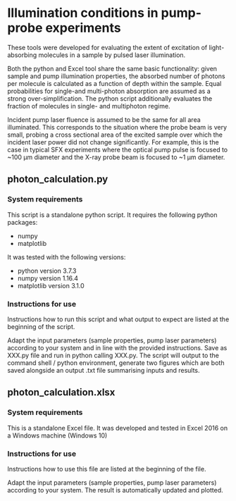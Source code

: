 # Illumination conditions in pump-probe experiments

These tools were developed for evaluating the extent of excitation of light-absorbing molecules in a sample by pulsed laser illumination.

Both the python and Excel tool share the same basic functionality: given sample and pump illumination properties, the absorbed number of photons per molecule is calculated as a function of depth within the sample. Equal probabilities for single-and multi-photon absorption are assumed as a strong over-simplification. The python script additionally evaluates the fraction of molecules in single- and multiphoton regime.

Incident pump laser fluence is assumed to be the same for all area illuminated. This corresponds to the situation where the probe beam is very small, probing a cross sectional area of the excited sample over which the incident laser power did not change significantly. For example, this is the case in typical SFX experiments where the optical pump pulse is focused to ~100 µm diameter and the X-ray probe beam is focused to ~1 µm diameter.

## photon_calculation.py

### System requirements

This script is a standalone python script. It requires the following python packages:
- numpy
- matplotlib

It was tested with the following versions:
- python version 3.7.3
- numpy version 1.16.4
- matplotlib version 3.1.0 

### Instructions for use

Instructions how to run this script and what output to expect are listed at the beginning of the script.

Adapt the input parameters (sample properties, pump laser parameters) according to your system and in line with the provided instructions. Save as XXX.py file and run in python calling XXX.py. The script will output to the command shell / python environment, generate two figures which are both saved alongside an output .txt file summarising inputs and results.


## photon_calculation.xlsx

### System requirements

This is a standalone Excel file. It was developed and tested in Excel 2016 on a Windows machine (Windows 10)

### Instructions for use

Instructions how to use this file are listed at the beginning of the file.

Adapt the input parameters (sample properties, pump laser parameters) according to your system. The result is automatically updated and plotted.
